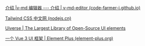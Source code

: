 [介绍 |v-md 编辑器 --- 介绍 | v-md-editor (code-farmer-i.github.io)](https://code-farmer-i.github.io/vue-markdown-editor/zh/)

[Tailwind CSS 中文网 (nodejs.cn)](https://tailwind.nodejs.cn/)

[Uiverse | The Largest Library of Open-Source UI elements](https://uiverse.io/)

[一个 Vue 3 UI 框架 | Element Plus (element-plus.org)](https://element-plus.org/zh-CN/#/zh-CN)
